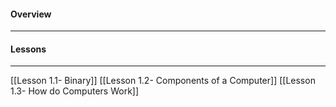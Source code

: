 #### Overview
<hr>

#### Lessons
<hr>
[[Lesson 1.1- Binary]]
[[Lesson 1.2- Components of a Computer]]
[[Lesson 1.3- How do Computers Work]]


